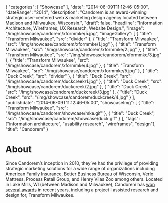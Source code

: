 {
   "categories": [
      "Showcase"
   ],
   "date": "2014-06-09T11:12:46-05:00",
   "dateRange": "2014",
   "description": "Candorem is an award-winning strategic user-centered web & marketing design agency located between Madison and Milwaukee, Wisconsin.",
   "draft": false,
   "headline": "Information Architecture, Wireframes, UX Research, Website Design.",
   "image": "/img/showcase/candorem/xformmke/5.jpg",
   "imageGallery": [
     {
       "title": "Transform Milwaukee",
       "src": "divider"
     },
     {
       "title": "Transform Milwaukee",
       "src": "/img/showcase/candorem/xformmke/1.jpg"
     },
     {
       "title": "Transform Milwaukee",
       "src": "/img/showcase/candorem/xformmke/2.jpg"
     },
     {
       "title": "Transform Milwaukee",
       "src": "/img/showcase/candorem/xformmke/3.jpg"
     },
     {
       "title": "Transform Milwaukee",
       "src": "/img/showcase/candorem/xformmke/4.jpg"
     },
     {
       "title": "Transform Milwaukee",
       "src": "/img/showcase/candorem/xformmke/5.jpg"
     },
     {
       "title": "Duck Creek",
       "src": "divider"
     },
     {
       "title": "Duck Creek",
       "src": "/img/showcase/candorem/duckcreek/1.jpg"
     },
     {
       "title": "Duck Creek",
       "src": "/img/showcase/candorem/duckcreek/2.jpg"
     },
     {
       "title": "Duck Creek",
       "src": "/img/showcase/candorem/duckcreek/3.jpg"
     },
     {
       "title": "Duck Creek",
       "src": "/img/showcase/candorem/duckcreek/4.jpg"
     }
   ],
   "publishdate": "2014-06-09T11:12:46-05:00",
   "showcaseImg": [
     {
       "title": "Transform Milwaukee",
       "src": "/img/showcase/candorem/showcase/mke.gif"
     },
     {
       "title": "Duck Creek",
       "src": "/img/showcase/candorem/showcase/duck.gif"
     }
   ],
   "tags": ["information architecture", "usability research", "wireframes", "design"],
   "title": "Candorem"
}

# About

Since Candorem’s inception in 2010, they’ve had the privilege of providing strategic marketing solutions for a wide range of organizations including American Family Insurance, Better Business Bureau of Wisconsin, Verlo Mattress, Process Retail Group, and Henry Vilas Zoo among others. Located in Lake Mills, WI (between Madison and Milwaukee), Candorem has [won several awards](http://candorem.com/blog/) in recent years, including a project I assisted research and design for, Transform Milwaukee.
